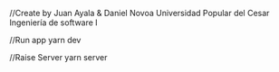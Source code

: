 //Create by Juan Ayala & Daniel Novoa
Universidad Popular del Cesar
Ingeniería de software I

//Run app
yarn dev

//Raise Server
yarn server

